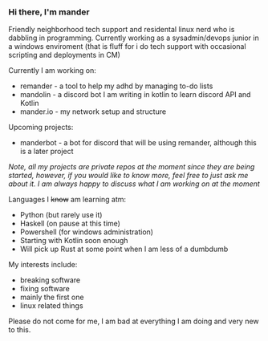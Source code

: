 ### Hi there, I'm mander

Friendly neighborhood tech support and residental linux nerd who is dabbling in programming.
Currently working as a sysadmin/devops junior in a windows enviroment 
(that is fluff for i do tech support with occasional scripting and deployments in CM)

Currently I am working on:
- remander - a tool to help my adhd by managing to-do lists
- mandolin - a discord bot I am writing in kotlin to learn discord API and Kotlin
- mander.io - my network setup and structure

Upcoming projects:
- manderbot - a bot for discord that will be using remander, although this is a later project

_Note, all my projects are private repos at the moment since they are being started, however, 
if you would like to know more, feel free to just ask me about it. I am always happy to
discuss what I am working on at the moment_

Languages I ~~know~~ am learning atm:
- Python (but rarely use it)
- Haskell (on pause at this time)
- Powershell (for windows administration)
- Starting with Kotlin soon enough
- Will pick up Rust at some point when I am less of a dumbdumb

My interests include:
- breaking software
- fixing software
- mainly the first one
- linux related things

Please do not come for me, I am bad at everything I am doing and very new to this. 
